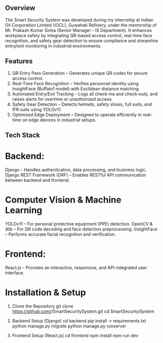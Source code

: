 ## Overview
The Smart Security System was developed during my internship at Indian Oil Corporation Limited (IOCL), Guwahati Refinery, under the mentorship of Mr. Prakash Kumar Sinha (Senior Manager – IS Department).
It enhances workplace safety by integrating QR-based access control, real-time face recognition, and safety gear detection to ensure compliance and streamline entry/exit monitoring in industrial environments.

## Features
1. QR Entry Pass Generation – Generates unique QR codes for secure access control.
2. Real-Time Face Recognition – Verifies personnel identity using InsightFace (Buffalo1 model) with Euclidean distance matching.
3. Automated Entry/Exit Tracking – Logs all check-ins and check-outs, and raises alerts for overtime or unauthorized access.
4. Safety Gear Detection – Detects helmets, safety shoes, full suits, and IFR suits using YOLOv11.
5. Optimized Edge Deployment – Designed to operate efficiently in real-time on edge devices in industrial setups.

## Tech Stack

# Backend: 
Django – Handles authentication, data processing, and business logic.
Django REST Framework (DRF) – Enables RESTful API communication between backend and frontend.
    
# Computer Vision & Machine Learning
 YOLOv11 – For personal protective equipment (PPE) detection.
 OpenCV & dlib – For QR code decoding and face detection preprocessing.
 InsightFace – Performs accurate facial recognition and verification.

# Frontend:
React.js – Provides an interactive, responsive, and API-integrated user interface.


# Installation & Setup

1. Clone the Repository
git clone https://github.com/<your-username>/SmartSecuritySystem.git
cd SmartSecuritySystem

2. Backend Setup (Django)
cd backend
pip install -r requirements.txt
python manage.py migrate
python manage.py runserver

3. Frontend Setup (React.js)
cd frontend
npm install
npm run dev
